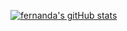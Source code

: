 [![fernanda's gitHub stats](https://github-readme-stats.vercel.app/api?username=fermariano)](https://github.com/fermariano/github-readme-stats)

